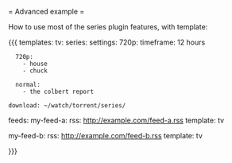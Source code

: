 = Advanced example =

How to use most of the series plugin features, with template:

{{{
templates:
  tv:
    series:
      settings:
        720p:
          timeframe: 12 hours

      720p:
        - house
        - chuck 
 
      normal:
        - the colbert report

    download: ~/watch/torrent/series/

feeds:
  my-feed-a:
    rss: http://example.com/feed-a.rss
    template: tv

  my-feed-b:
    rss: http://example.com/feed-b.rss
    template: tv

}}}